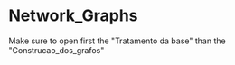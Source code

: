 # Network_Graphs

Make sure to open first the "Tratamento da base" than the "Construcao_dos_grafos"
